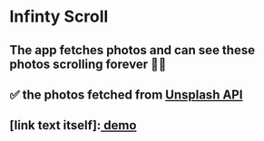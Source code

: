 # Infinty Scroll

## The app fetches photos and can see these photos scrolling forever 💯💥

## ✅ the photos fetched from [Unsplash API](https://unsplash.com/developers)
## [link text itself]:<a href='https://unsplash.com/developers' target="\_blank"> demo
</a> 

